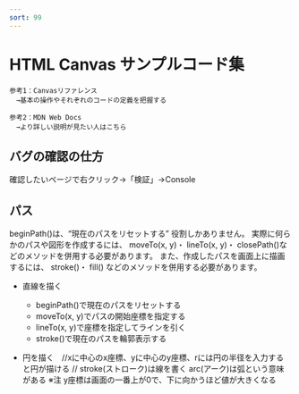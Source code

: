 ```yaml
---
sort: 99
---
```

# HTML Canvas サンプルコード集

```
参考1：Canvasリファレンス  
　→基本の操作やそれぞれのコードの定義を把握する

参考2：MDN Web Docs  
　→より詳しい説明が見たい人はこちら
```

## バグの確認の仕方
確認したいページで右クリック→「検証」→Console

## パス
beginPath()は、“現在のパスをリセットする” 役割しかありません。
実際に何らかのパスや図形を作成するには、 moveTo(x, y)・ lineTo(x, y)・ closePath()などのメソッドを併用する必要があります。
また、作成したパスを画面上に描画するには、 stroke()・ fill() などのメソッドを併用する必要があります。

- 直線を描く
    - beginPath()で現在のパスをリセットする
    - moveTo(x, y)でパスの開始座標を指定する
    - lineTo(x, y)で座標を指定してラインを引く
    - stroke()で現在のパスを輪郭表示する


- 円を描く　//xに中心のx座標、yに中心のy座標、rには円の半径を入力すると円が描ける
// stroke(ストローク)は線を書く arc(アーク)は弧という意味がある
※注 y座標は画面の一番上が0で、下に向かうほど値が大きくなる
